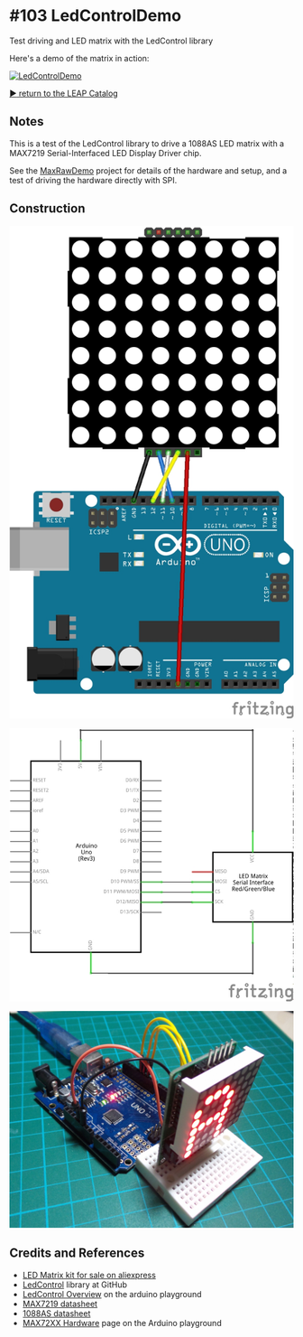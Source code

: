 # #103 LedControlDemo

Test driving and LED matrix with the LedControl library

Here's a demo of the matrix in action:

[![LedControlDemo](http://img.youtube.com/vi/z4q6lpOBHL0/0.jpg)](http://www.youtube.com/watch?v=z4q6lpOBHL0)


[:arrow_forward: return to the LEAP Catalog](http://leap.tardate.com)

## Notes

This is a test of the LedControl library to drive a 1088AS LED matrix with a MAX7219 Serial-Interfaced LED Display Driver chip.

See the [MaxRawDemo](../MaxRawDemo) project for details of the hardware and setup, and a test of driving the hardware directly with SPI.

## Construction

![Breadboard](./assets/LedControlDemo_bb.jpg?raw=true)

![The Schematic](./assets/LedControlDemo_schematic.jpg?raw=true)

![The Build](./assets/LedControlDemo_build.jpg?raw=true)

## Credits and References
* [LED Matrix kit for sale on aliexpress](http://www.aliexpress.com/item/free-shipping-MAX7219-Dot-matrix-module-display-module-DIY-kit-SCM-control-module-for-Arduino-microcontroller/2011910501.html)
* [LedControl](https://github.com/wayoda/LedControl) library at GitHub
* [LedControl Overview](http://playground.arduino.cc/Main/LedControl) on the arduino playground
* [MAX7219 datasheet](http://www.futurlec.com/Maxim/MAX7219.shtml)
* [1088AS datasheet](http://megtestesules.info/hobbielektronika/adatlapok/LED8x8_1088AS.pdf)
* [MAX72XX Hardware](http://playground.arduino.cc/Main/MAX72XXHardware) page on the Arduino playground

